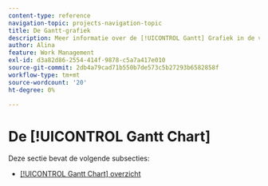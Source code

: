 ```yaml
---
content-type: reference
navigation-topic: projects-navigation-topic
title: De Gantt-grafiek
description: Meer informatie over de [!UICONTROL Gantt] Grafiek in de volgende subsectie.
author: Alina
feature: Work Management
exl-id: d3a82d86-2554-414f-9878-c5a7a417e010
source-git-commit: 2db4a79cad71b550b7de573c5b27293b6582858f
workflow-type: tm+mt
source-wordcount: '20'
ht-degree: 0%

---
```


# De [!UICONTROL Gantt Chart]

Deze sectie bevat de volgende subsecties:

* [[!UICONTROL Gantt Chart] overzicht](../../manage-work/gantt-chart/use-the-gantt-chart/gantt-chart-overview.md)

